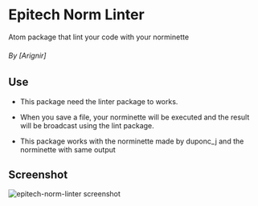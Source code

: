 # Epitech Norm Linter
Atom package that lint your code with your norminette

###### By [Arignir]

## Use

* This package need the linter package to works.

* When you save a file, your norminette will be executed and the result will be broadcast using the lint package.

* This package works with the norminette made by duponc_j and the norminette with same output

## Screenshot

![epitech-norm-linter screenshot](http://nsa38.casimages.com/img/2016/01/15/160115105629229328.png)
